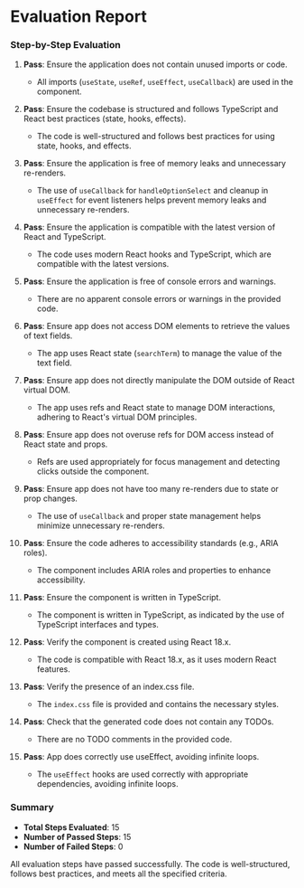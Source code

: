 # Evaluation Report

### Step-by-Step Evaluation

1. **Pass**: Ensure the application does not contain unused imports or code.
   - All imports (`useState`, `useRef`, `useEffect`, `useCallback`) are used in the component.

2. **Pass**: Ensure the codebase is structured and follows TypeScript and React best practices (state, hooks, effects).
   - The code is well-structured and follows best practices for using state, hooks, and effects.

3. **Pass**: Ensure the application is free of memory leaks and unnecessary re-renders.
   - The use of `useCallback` for `handleOptionSelect` and cleanup in `useEffect` for event listeners helps prevent memory leaks and unnecessary re-renders.

4. **Pass**: Ensure the application is compatible with the latest version of React and TypeScript.
   - The code uses modern React hooks and TypeScript, which are compatible with the latest versions.

5. **Pass**: Ensure the application is free of console errors and warnings.
   - There are no apparent console errors or warnings in the provided code.

6. **Pass**: Ensure app does not access DOM elements to retrieve the values of text fields.
   - The app uses React state (`searchTerm`) to manage the value of the text field.

7. **Pass**: Ensure app does not directly manipulate the DOM outside of React virtual DOM.
   - The app uses refs and React state to manage DOM interactions, adhering to React's virtual DOM principles.

8. **Pass**: Ensure app does not overuse refs for DOM access instead of React state and props.
   - Refs are used appropriately for focus management and detecting clicks outside the component.

9. **Pass**: Ensure app does not have too many re-renders due to state or prop changes.
   - The use of `useCallback` and proper state management helps minimize unnecessary re-renders.

10. **Pass**: Ensure the code adheres to accessibility standards (e.g., ARIA roles).
    - The component includes ARIA roles and properties to enhance accessibility.

11. **Pass**: Ensure the component is written in TypeScript.
    - The component is written in TypeScript, as indicated by the use of TypeScript interfaces and types.

12. **Pass**: Verify the component is created using React 18.x.
    - The code is compatible with React 18.x, as it uses modern React features.

13. **Pass**: Verify the presence of an index.css file.
    - The `index.css` file is provided and contains the necessary styles.

14. **Pass**: Check that the generated code does not contain any TODOs.
    - There are no TODO comments in the provided code.

15. **Pass**: App does correctly use useEffect, avoiding infinite loops.
    - The `useEffect` hooks are used correctly with appropriate dependencies, avoiding infinite loops.

### Summary

- **Total Steps Evaluated**: 15
- **Number of Passed Steps**: 15
- **Number of Failed Steps**: 0

All evaluation steps have passed successfully. The code is well-structured, follows best practices, and meets all the specified criteria.